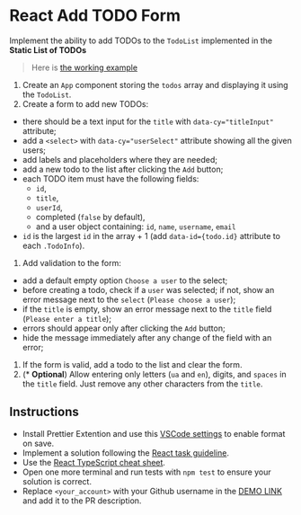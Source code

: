 # React Add TODO Form

Implement the ability to add TODOs to the `TodoList` implemented in the **Static List of TODOs**
> Here is [the working example](https://Emate-academy.github.io/react_add-todo-form/)

1. Create an `App` component storing the `todos` array and displaying it using the `TodoList`.
1. Create a form to add new TODOs:
  - there should be a text input for the `title` with `data-cy="titleInput"` attribute;
  - add a `<select>` with `data-cy="userSelect"` attribute showing all the given users;
  - add labels and placeholders where they are needed;
  - add a new todo to the list after clicking the `Add` button;
  - each TODO item must have the following fields:
     - `id`,
     - `title`,
     - `userId`,
     - completed (`false` by default),
     - and a user object containing: `id`, `name`, `username`, `email`
  - `id` is the largest `id` in the array + 1 (add `data-id={todo.id}` attribute to each `.TodoInfo`).
1. Add validation to the form:
  - add a default empty option `Choose a user` to the select;
  - before creating a todo, check if a `user` was selected; if not, show an error message next to the `select` (`Please choose a user`);
  - if the `title` is empty, show an error message next to the `title` field (`Please enter a title`);
  - errors should appear only after clicking the `Add` button;
  - hide the message immediately after any change of the field with an error;
1. If the form is valid, add a todo to the list and clear the form.
1. (* **Optional**) Allow entering only letters (`ua` and `en`), digits, and `spaces` in the `title` field. Just remove any other characters from the `title`.

## Instructions
- Install Prettier Extention and use this [VSCode settings](https://mate-academy.github.io/fe-program/tools/vscode/settings.json) to enable format on save.
- Implement a solution following the [React task guideline](https://github.com/mate-academy/react_task-guideline#react-tasks-guideline).
- Use the [React TypeScript cheat sheet](https://mate-academy.github.io/fe-program/js/extra/react-typescript).
- Open one more terminal and run tests with `npm test` to ensure your solution is correct.
- Replace `<your_account>` with your Github username in the [DEMO LINK](https://AnastasiaChaikovskaya.github.io/react_add-todo-form/) and add it to the PR description.
